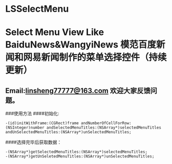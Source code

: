 # LSSelectMenu
Select Menu View Like BaiduNews&amp;WangyiNews
模范百度新闻和网易新闻制作的菜单选择控件（持续更新）
===============================================
Email:linsheng77777@163.com 欢迎大家反馈问题。
--------------------------------------------

###使用方法
####初始化:
```
-(id)initWithFrame:(CGRect)frame andNumberOfCellForRow:(NSInteger)number andSelectedMenuTitles:(NSArray*)selectedMenuTitles andUnSelectedMenuTitles:(NSArray*)unSelectedMenuTitles;
```
####选择完毕后获取数据：
```
-(NSArray*)getSelectedMenuTitles:(NSArray*)selectedMenuTitles;
-(NSArray*)getUnSeletedMenuTitles:(NSArray*)unSelectedMenuTitles;
```

